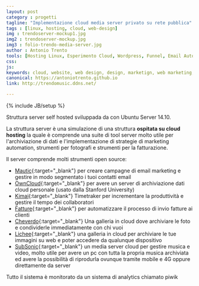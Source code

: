 ```yaml
---
layout: post
category : progetti
tagline: "Implementazione cloud media server privato su rete pubblica"
tags : [linux, hosting, cloud, web-design]
img : trendoserver-mockup1.jpg
img2 : trendoserver-mockup.jpg
img3 : folio-trendo-media-server.jpg
author : Antonio Trento
tools: [Hosting Linux, Esperimento Cloud, Wordpress, Funnel, Email Automation, piwik]
css: 
js: 
keywords: cloud, website, web design, design, marketign, web marketing, linux, server
canonical: https://antoniotrento.github.io
link: http://trendomusic.ddns.net/

---
```

{% include JB/setup %}
<!--more-->

Struttura server self hosted sviluppada da con Ubuntu Server 14.10.

La struttura server è una simulazione di una struttura **ospitata su cloud hosting** la quale è comprende una suite di tool server molto utile per l'archiviazione di dati e l'implementazione di strategie di marketing automation, strumenti per fotografi e strumenti per la fatturazione.

Il server comprende molti strumenti open source:

* [Mautic](https://mautic.org){:target="_blank"} per creare campagne di email marketing e gestire in modo segmentato i tuoi contatti email
* [OwnCloud](https://owncloud.com){:target="_blank"} per avere un server di archiviazione dati cloud personale (usato dalla Stanford University)
* [Kimai](http://www.kimai.org/){:target="_blank"} Timetraker per incrementare la produttività e gestire il tempo dei collaboratori
* [Fatture](http://theanchorapp.com/){:target="_blank"} per automatizzare il processo di invio fatture ai clienti
* [Cheverdo](http://antoniotrento.ddns.net/immagini/){:target="_blank"} Una galleria in cloud dove archiviare le foto  e condividerle immediatamente con chi vuoi
* [Lichee](https://lychee.electerious.com/){:target="_blank"} una galleria in cloud per archiviare le tue immagini su web e poter accedere da qualunque dispositivo
* [SubSonic](http://www.subsonic.org/){:target="_blank"} un media server cloud per gestire musica e video, molto utile per avere un pc con tutta la propria musica archiviata ed avere la possibilità di riprodurla ovunque tramite mobile e 4G oppure direttamente da server

Tutto il sistema è monitorato da un sistema di analytics chiamato piwik
